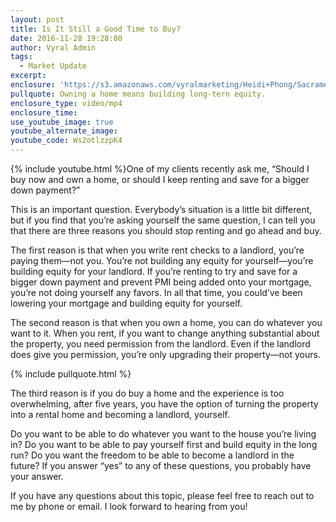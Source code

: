 ```yaml
---
layout: post
title: Is It Still a Good Time to Buy?
date: 2016-11-28 19:28:00
author: Vyral Admin
tags:
  - Market Update
excerpt:
enclosure: 'https://s3.amazonaws.com/vyralmarketing/Heidi+Phong/Sacramento+Real+Estate-+Are+interest+rates+still+favorable%253F+(1).mp4'
pullquote: Owning a home means building long-tern equity.
enclosure_type: video/mp4
enclosure_time:
use_youtube_image: true
youtube_alternate_image:
youtube_code: Ws2otlzzpK4
---
```



{% include youtube.html %}One of my clients recently ask me, “Should I buy now and own a home, or should I keep renting and save for a bigger down payment?”

This is an important question. Everybody’s situation is a little bit different, but if you find that you’re asking yourself the same question, I can tell you that there are three reasons you should stop renting and go ahead and buy.

The first reason is that when you write rent checks to a landlord, you’re paying them—not you. You’re not building any equity for yourself—you’re building equity for your landlord. If you’re renting to try and save for a bigger down payment and prevent PMI being added onto your mortgage, you’re not doing yourself any favors. In all that time, you could’ve been lowering your mortgage and building equity for yourself.

The second reason is that when you own a home, you can do whatever you want to it. When you rent, if you want to change anything substantial about the property, you need permission from the landlord. Even if the landlord does give you permission, you’re only upgrading their property—not yours.

{% include pullquote.html %}

The third reason is if you do buy a home and the experience is too overwhelming, after five years, you have the option of turning the property into a rental home and becoming a landlord, yourself.

Do you want to be able to do whatever you want to the house you’re living in? Do you want to be able to pay yourself first and build equity in the long run? Do you want the freedom to be able to become a landlord in the future? If you answer “yes” to any of these questions, you probably have your answer.

If you have any questions about this topic, please feel free to reach out to me by phone or email. I look forward to hearing from you!